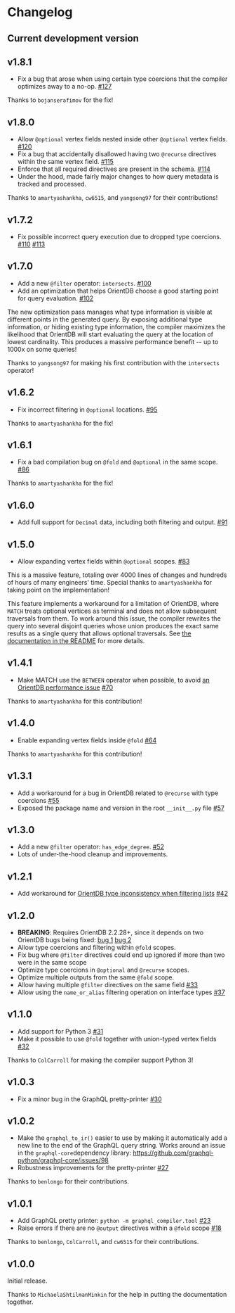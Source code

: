# Changelog

## Current development version

## v1.8.1

- Fix a bug that arose when using certain type coercions that the compiler optimizes away to a no-op. [#127](https://github.com/kensho-technologies/graphql-compiler/pull/127)

Thanks to `bojanserafimov` for the fix!

## v1.8.0

- Allow `@optional` vertex fields nested inside other `@optional` vertex fields. [#120](https://github.com/kensho-technologies/graphql-compiler/pull/120)
- Fix a bug that accidentally disallowed having two `@recurse` directives within the same vertex field. [#115](https://github.com/kensho-technologies/graphql-compiler/pull/115)
- Enforce that all required directives are present in the schema. [#114](https://github.com/kensho-technologies/graphql-compiler/pull/114)
- Under the hood, made fairly major changes to how query metadata is tracked and processed.

Thanks to `amartyashankha`, `cw6515`, and `yangsong97` for their contributions!

## v1.7.2

- Fix possible incorrect query execution due to dropped type coercions. [#110](https://github.com/kensho-technologies/graphql-compiler/pull/110) [#113](https://github.com/kensho-technologies/graphql-compiler/pull/113)

## v1.7.0

- Add a new `@filter` operator: `intersects`. [#100](https://github.com/kensho-technologies/graphql-compiler/pull/100)
- Add an optimization that helps OrientDB choose a good starting point for query evaluation. [#102](https://github.com/kensho-technologies/graphql-compiler/pull/102)

The new optimization pass manages what type information is visible at different points in
the generated query. By exposing additional type information, or hiding existing type information,
the compiler maximizes the likelihood that OrientDB will start evaluating the query at the
location of lowest cardinality. This produces a massive performance benefit -- up to 1000x
on some queries!

Thanks to `yangsong97` for making his first contribution with the `intersects` operator!

## v1.6.2

- Fix incorrect filtering in `@optional` locations. [#95](https://github.com/kensho-technologies/graphql-compiler/pull/95)

Thanks to `amartyashankha` for the fix!

## v1.6.1

- Fix a bad compilation bug on `@fold` and `@optional` in the same scope. [#86](https://github.com/kensho-technologies/graphql-compiler/pull/86)

Thanks to `amartyashankha` for the fix!

## v1.6.0

- Add full support for `Decimal` data, including both filtering and output. [#91](https://github.com/kensho-technologies/graphql-compiler/pull/91)

## v1.5.0

- Allow expanding vertex fields within `@optional` scopes. [#83](https://github.com/kensho-technologies/graphql-compiler/pull/83)

This is a massive feature, totaling over 4000 lines of changes and hundreds of hours of
many engineers' time. Special thanks to `amartyashankha` for taking point on the implementation!

This feature implements a workaround for a limitation of OrientDB, where `MATCH` treats
optional vertices as terminal and does not allow subsequent traversals from them.
To work around this issue, the compiler rewrites the query into several disjoint queries
whose union produces the exact same results as a single query that allows optional traversals.
See [the documentation in the README](https://github.com/kensho-technologies/graphql-compiler/blob/3c79cd97744b7f3f842c2d32ddc2a072c7fa7898/README.md#expanding-optional-vertex-fields)
for more details.

## v1.4.1

- Make MATCH use the `BETWEEN` operator when possible, to avoid [an OrientDB performance issue](https://github.com/orientechnologies/orientdb/issues/8230) [#70](https://github.com/kensho-technologies/graphql-compiler/pull/70)

Thanks to `amartyashankha` for this contribution!

## v1.4.0

- Enable expanding vertex fields inside `@fold` [#64](https://github.com/kensho-technologies/graphql-compiler/pull/64)

Thanks to `amartyashankha` for this contribution!

## v1.3.1

- Add a workaround for a bug in OrientDB related to `@recurse` with type coercions [#55](https://github.com/kensho-technologies/graphql-compiler/pull/55)
- Exposed the package name and version in the root `__init__.py` file [#57](https://github.com/kensho-technologies/graphql-compiler/pull/57)

## v1.3.0

- Add a new `@filter` operator: `has_edge_degree`. [#52](https://github.com/kensho-technologies/graphql-compiler/pull/52)
- Lots of under-the-hood cleanup and improvements.

## v1.2.1

- Add workaround for [OrientDB type inconsistency when filtering lists](https://github.com/orientechnologies/orientdb/issues/7811) [#42](https://github.com/kensho-technologies/graphql-compiler/pull/42)

## v1.2.0

- **BREAKING**: Requires OrientDB 2.2.28+, since it depends on two OrientDB bugs being fixed: [bug 1](https://github.com/orientechnologies/orientdb/issues/7225) [bug 2](https://github.com/orientechnologies/orientdb/issues/7754)
- Allow type coercions and filtering within `@fold` scopes.
- Fix bug where `@filter` directives could end up ignored if more than two were in the same scope
- Optimize type coercions in `@optional` and `@recurse` scopes.
- Optimize multiple outputs from the same `@fold` scope.
- Allow having multiple `@filter` directives on the same field [#33](https://github.com/kensho-technologies/graphql-compiler/pull/33)
- Allow using the `name_or_alias` filtering operation on interface types [#37](https://github.com/kensho-technologies/graphql-compiler/pull/37)

## v1.1.0

- Add support for Python 3 [#31](https://github.com/kensho-technologies/graphql-compiler/pull/31)
- Make it possible to use `@fold` together with union-typed vertex fields [#32](https://github.com/kensho-technologies/graphql-compiler/pull/32)

Thanks to `ColCarroll` for making the compiler support Python 3!

## v1.0.3

- Fix a minor bug in the GraphQL pretty-printer [#30](https://github.com/kensho-technologies/graphql-compiler/pull/30)

## v1.0.2

- Make the `graphql_to_ir()` easier to use by making it automatically add a
  new line to the end of the GraphQL query string. Works around an issue in
  the `graphql-core`dependency library: https://github.com/graphql-python/graphql-core/issues/98
- Robustness improvements for the pretty-printer [#27](https://github.com/kensho-technologies/graphql-compiler/pull/27)

Thanks to `benlongo` for their contributions.

## v1.0.1

- Add GraphQL pretty printer: `python -m graphql_compiler.tool` [#23](https://github.com/kensho-technologies/graphql-compiler/pull/23)
- Raise errors if there are no `@output` directives within a `@fold` scope [#18](https://github.com/kensho-technologies/graphql-compiler/pull/18)

Thanks to `benlongo`, `ColCarroll`, and `cw6515` for their contributions.

## v1.0.0

Initial release.

Thanks to `MichaelaShtilmanMinkin` for the help in putting the documentation together.
